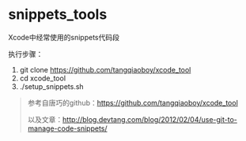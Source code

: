 # snippets_tools
Xcode中经常使用的snippets代码段

执行步骤：

1. git clone https://github.com/tangqiaoboy/xcode_tool
2. cd xcode_tool
3. ./setup_snippets.sh



> 参考自唐巧的github：https://github.com/tangqiaoboy/xcode_tool
> 
> 以及文章：http://blog.devtang.com/blog/2012/02/04/use-git-to-manage-code-snippets/
